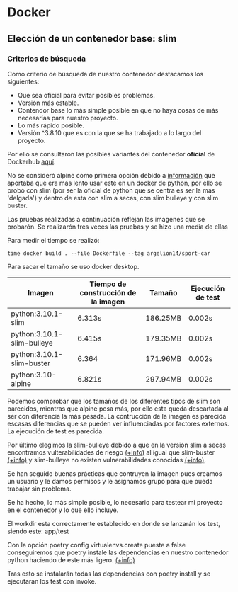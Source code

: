 # Docker

## Elección de un contenedor base: slim
### Criterios de búsqueda
Como criterio de búsqueda de nuestro contenedor destacamos los siguientes:
* Que sea oficial para evitar posibles problemas.
* Versión más estable.
* Contendor base lo más simple posible en que no haya cosas de más necesarias para nuestro proyecto.
* Lo más rápido posible.
* Versión ^3.8.10 que es con la que se ha trabajado a lo largo del proyecto.

Por ello se consultaron las posibles variantes del contenedor **oficial** de Dockerhub [aquí](https://hub.docker.com/_/python).

No se consideró alpine como primera opción debido a [información](https://pythonspeed.com/articles/alpine-docker-python/) que aportaba que era más lento usar este en un docker de python, por ello se probó con slim (por ser la oficial de python que se centra es ser la más 'delgada') y dentro de esta con slim a secas, con slim bulleye y con slim buster.

Las pruebas realizadas a continuación reflejan las imagenes que se probarón. Se realizarón tres veces las pruebas y se hizo una media de ellas

Para medir el tiempo se realizó: 
```shell
time docker build . --file Dockerfile --tag argelion14/sport-car
```
Para sacar el tamaño se uso docker desktop.

| Imagen | Tiempo de construcción de la imagen | Tamaño | Ejecución de test |
| ------ | ------ | ------ | ----------------- |
| python:3.10.1-slim | 6.313s | 186.25MB | 0.002s |
| python:3.10.1-slim-bulleye | 6.415s | 179.35MB | 0.002s |
| python:3.10.1-slim-buster | 6.364 | 171.96MB | 0.002s |
| python:3.10-alpine | 6.821s | 297.94MB | 0.002s |

Podemos comprobar que los tamaños de los diferentes tipos de slim son parecidos, mientras que alpine pesa más, por ello esta queda descartada al ser con diferencia la más pesada.
La contrucción de la imagen es parecida escasas diferencias que se pueden ver influenciadas por factores externos.
La ejecución de test es parecida.

Por último elegimos la slim-bulleye debido a que en la versión slim a secas encontramos vulterabilidades de riesgo [(+info)](https://snyk.io/test/docker/python%3A3.10.1-slim) al igual que slim-buster [(+info)](https://snyk.io/test/docker/python%3A3.10.1-slim-buster) y slim-bulleye no existen vulnerabilidades conocidas [(+info)](https://snyk.io/test/docker/python%3A3.10.1-slim-bulleye).

Se han seguido buenas prácticas que contruyen la imagen pues creamos un usuario y le damos permisos y le asignamos grupo para que pueda trabajar sin problema.

Se ha hecho, lo más simple posible, lo necesario para testear mi proyecto en el contenedor y lo que ello incluye.

El workdir esta correctamente establecido en donde se lanzarán los test, siendo este: app/test

Con la opción poetry config virtualenvs.create pueste a false conseguiremos que poetry instale las dependencias en nuestro contenedor python haciendo de este más ligero. [(+info)](https://github.com/python-poetry/poetry/edit/master/docs/configuration.md)

Tras esto se instalarán todas las dependencias con poetry install y se ejecutaran los test con invoke.